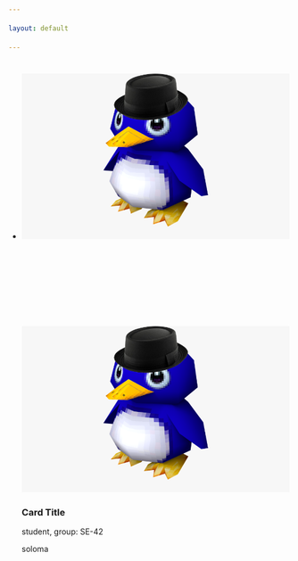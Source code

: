 ```yaml
---

layout: default

---
```


<html>
  <h1></h1>
  
 <div class ="content">
    <ul class="cards">
        <li>
<a class="card" style="width: fit-content; ">
    <img src="assets/images/penguin copy.png" class="card_image" alt="" />
    <div class="card__overlay">
      <div class="card__header">
        <svg class="card__arc" xmlns="http://www.w3.org/2000/svg"><path /></svg>                     
        <img class="card__thumb" src="assets/images/penguin copy.png" alt="" />
        <div class="card__header-text">
          <h3 class="card__title">Card Title</h3>            
          <span class="card__status">student, group: SE-42</span>
        </div>
      </div>
      <p class="card__description">soloma </p>
    </div>
  </a>  
  </li>
  </ul>
  </div>
  
  </html>
